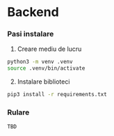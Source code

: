 
# Backend

### Pasi instalare

1. Creare mediu de lucru
```bash
python3 -m venv .venv
source .venv/bin/activate
```

2. Instalare biblioteci
```bash
pip3 install -r requirements.txt
```

### Rulare
`TBD`